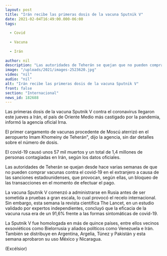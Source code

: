 ```yaml
---
layout: post
title: "Irán recibe las primeras dosis de la vacuna Sputnik V"
date: 2021-02-04T16:49:00.000-06:00
tags:
  
  - Covid
  
  - Vacuna
  
  - Irán
  
author: nil
description: "Las autoridades de Teherán se quejan que no pueden comprar vacunas contra el Covid en el extranjero a causa de las sanciones estadounidenses, que provocan un bloqueo de las transacciones en el momento de efectuar el pago"
image: "/uploads/2021/images-2523620.jpg"
video: "nil"
audio: "nil"
alt: "Irán recibe las primeras dosis de la vacuna Sputnik V"
front: false
section: "Internacional"
news_id: 182688
---
```


Las primeras dosis de la vacuna Sputnik V contra el coronavirus llegaron este jueves a Irán, el país de Oriente Medio más castigado por la pandemia, informó la agencia oficial Irna.

El primer cargamento de vacunas procedente de Moscú aterrizó en el aeropuerto Imam Khomeiny de Teherán", dijo la agencia, sin dar detalles sobre el número de dosis.

El covid-19 causó unos 57 mil muertos y un total de 1,4 millones de personas contagiadas en Irán, según los datos oficiales.

Las autoridades de Teherán se quejan desde hace varias semanas de que no pueden comprar vacunas contra el covid-19 en el extranjero a causa de las sanciones estadounidenses, que provocan, según ellas, un bloqueo de las transacciones en el momento de efectuar el pago.

La vacuna Sputnik V comenzó a administrarse en Rusia antes de ser sometida a pruebas a gran escala, lo cual provocó el recelo internacional. Sin embargo, esta semana la revista científica The Lancet, en un estudio validado por expertos independientes, concluyó que la eficacia de la vacuna rusa era de un 91,6% frente a las formas sintomáticas de covid-19.

La Sputnik V fue homologada en más de quince países, entre ellos vecinos exsoviéticos como Bielorrusia y aliados políticos como Venezuela e Irán. También se distribuye en Argentina, Argelia, Túnez y Pakistán y esta semana aprobaron su uso México y Nicaragua.

(Excélsior)